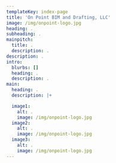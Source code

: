 ```yaml
---
templateKey: index-page
title: 'On Point BIM and Drafting, LLC'
image: /img/onpoint-logo.jpg
heading: .
subheading: .
mainpitch:
  title: .
  description: .
description: .
intro:
  blurbs: []
  heading: .
  description: .
main:
  heading: .
  description: |+

  image1:
    alt: .
    image: /img/onpoint-logo.jpg
  image2:
    alt: .
    image: /img/onpoint-logo.jpg
  image3:
    alt: .
    image: /img/onpoint-logo.jpg
---
```


